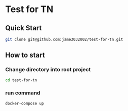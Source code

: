 # Test for TN

## Quick Start

```sh
git clone git@github.com:jame3032002/test-for-tn.git
```

## How to start

### Change directory into root project

```sh
cd test-for-tn
```

### run command

```sh
docker-compose up
```
